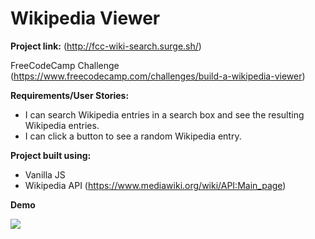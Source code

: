 # Wikipedia Viewer

**Project link:** (http://fcc-wiki-search.surge.sh/)

FreeCodeCamp Challenge (https://www.freecodecamp.com/challenges/build-a-wikipedia-viewer)

**Requirements/User Stories:**

* I can search Wikipedia entries in a search box and see the resulting Wikipedia entries.
* I can click a button to see a random Wikipedia entry.

**Project built using:**

* Vanilla JS
* Wikipedia API (https://www.mediawiki.org/wiki/API:Main_page)

**Demo**

![](https://media.giphy.com/media/3o7aDgFnnKYPq9O3a8/giphy.gif)